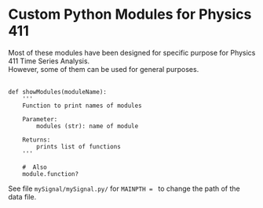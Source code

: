 # Custom Python Modules for Physics 411

Most of these modules have been designed for specific purpose for Physics 411 Time Series Analysis.<br> However, some of them can be used for general purposes.<br><br>

```Py
def showModules(moduleName):
    '''
    Function to print names of modules

    Parameter:
        modules (str): name of module

    Returns:
        prints list of functions
    '''

    #  Also 
    module.function?
```

See file `mySignal/mySignal.py/` for `MAINPTH = ` to change the path of the data file.